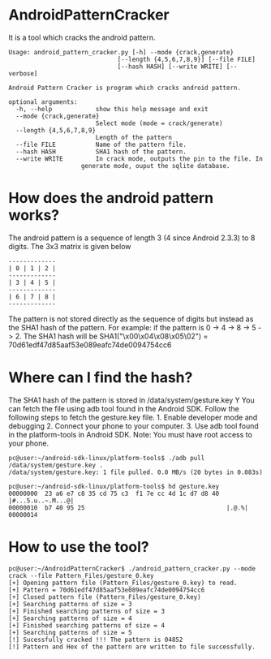 # AndroidPatternCracker
It is a tool which cracks the android pattern.

    Usage: android_pattern_cracker.py [-h] --mode {crack,generate}
                                  [--length {4,5,6,7,8,9}] [--file FILE]
                                  [--hash HASH] [--write WRITE] [--verbose]

    Android Pattern Cracker is program which cracks android pattern.

    optional arguments:
      -h, --help            show this help message and exit
      --mode {crack,generate}
                            Select mode (mode = crack/generate)
      --length {4,5,6,7,8,9}
                            Length of the pattern
      --file FILE           Name of the pattern file.
      --hash HASH           SHA1 hash of the pattern.
      --write WRITE         In crack mode, outputs the pin to the file. In
                        generate mode, ouput the sqlite database.

# How does the android pattern works?
The android pattern is a sequence of length 3 (4 since Android 2.3.3) to 8 digits. The 3x3 matrix is given below

    -------------
    | 0 | 1 | 2 |
    -------------
    | 3 | 4 | 5 |
    -------------
    | 6 | 7 | 8 |
    -------------
The pattern is not stored directly as the sequence of digits but instead as the SHA1 hash of the pattern.
For example: if the pattern is 0 -> 4 -> 8 -> 5 -> 2. The SHA1 hash will be SHA1("\x00\x04\x08\x05\02") = 70d61edf47d85aaf53e089eafc74de0094754cc6

# Where can I find the hash?
The SHA1 hash of the pattern is stored in /data/system/gesture.key Y You can fetch the file using adb tool found in the Android SDK. Follow the following steps to fetch the gesture.key file.
    1. Enable developer mode and debugging
    2. Connect your phone to your computer.
    3. Use adb tool found in the platform-tools in Android SDK.
    Note: You must have root access to your phone.

    pc@user:~/android-sdk-linux/platform-tools$ ./adb pull /data/system/gesture.key .
    /data/system/gesture.key: 1 file pulled. 0.0 MB/s (20 bytes in 0.083s)
    
    pc@user:~/android-sdk-linux/platform-tools$ hd gesture.key
    00000000  23 a6 e7 c8 35 cd 75 c3  f1 7e cc 4d 1c d7 d8 40  |#...5.u..~.M...@|
    00000010  b7 40 95 25                                       |.@.%|
    00000014

# How to use the tool?
    pc@user:~/AndroidPatternCracker$ ./android_pattern_cracker.py --mode crack --file Pattern_Files/gesture_0.key
    [+] Opening pattern file (Pattern_Files/gesture_0.key) to read.
    [+] Pattern = 70d61edf47d85aaf53e089eafc74de0094754cc6
    [+] Closed pattern file (Pattern_Files/gesture_0.key)
    [+] Searching patterns of size = 3
    [+] Finished searching patterns of size = 3
    [+] Searching patterns of size = 4
    [+] Finished searching patterns of size = 4
    [+] Searching patterns of size = 5
    [!] Sucessfully cracked !!! The pattern is 04852
    [!] Pattern and Hex of the pattern are written to file successfully.

